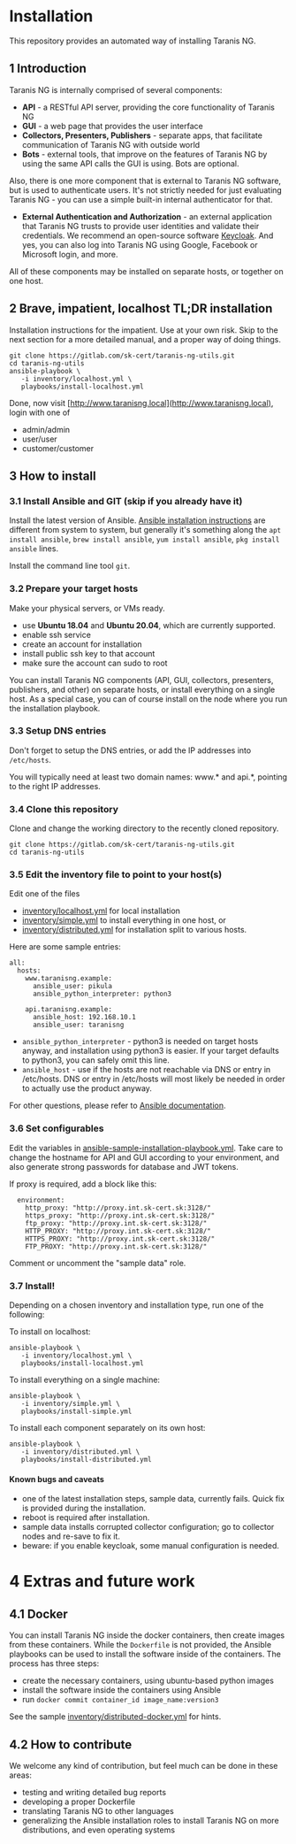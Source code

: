 # Installation

This repository provides an automated way of installing Taranis NG.

## 1 Introduction

Taranis NG is internally comprised of several components:

- **API** - a RESTful API server, providing the core functionality of Taranis NG
- **GUI** - a web page that provides the user interface
- **Collectors, Presenters, Publishers** - separate apps, that facilitate communication of Taranis NG with outside world
- **Bots** - external tools, that improve on the features of Taranis NG by using the same API calls the GUI is using. Bots are optional.

Also, there is one more component that is external to Taranis NG software, but is used to authenticate users. It's not strictly needed for just evaluating Taranis NG - you can use a simple built-in internal authenticator for that.

- **External Authentication and Authorization** - an external application that Taranis NG trusts to provide user identities and validate their credentials. We recommend an open-source software [Keycloak](https://www.keycloak.org/). And yes, you can also log into Taranis NG using Google, Facebook or Microsoft login, and more.

All of these components may be installed on separate hosts, or together on one host.


## 2 Brave, impatient, localhost TL;DR installation

Installation instructions for the impatient. Use at your own risk. Skip to the next section for a more detailed manual, and a proper way of doing things.

```
git clone https://gitlab.com/sk-cert/taranis-ng-utils.git
cd taranis-ng-utils
ansible-playbook \
   -i inventory/localhost.yml \
   playbooks/install-localhost.yml
```

Done, now visit [http://www.taranisng.local](http://www.taranisng.local), login with one of

- admin/admin
- user/user
- customer/customer

## 3 How to install

### 3.1 Install Ansible and GIT (skip if you already have it)

Install the latest version of Ansible. [Ansible installation instructions](https://docs.ansible.com/ansible/latest/installation_guide/intro_installation.html) are different from system to system, but generally it's something along the `apt install ansible`, `brew install ansible`, `yum install ansible`, `pkg install ansible` lines.

Install the command line tool `git`.

### 3.2 Prepare your target hosts

Make your physical servers, or VMs ready.

- use **Ubuntu 18.04** and **Ubuntu 20.04**, which are currently supported.
- enable ssh service
- create an account for installation
- install public ssh key to that account
- make sure the account can sudo to root

You can install Taranis NG components (API, GUI, collectors, presenters, publishers, and other) on separate hosts, or install everything on a single host. As a special case, you can of course install on the node where you run the installation playbook.

### 3.3 Setup DNS entries

Don't forget to setup the DNS entries, or add the IP addresses into `/etc/hosts`.

You will typically need at least two domain names: www.* and api.*, pointing to the right IP addresses.

### 3.4 Clone this repository

Clone and change the working directory to the recently cloned repository.

```
git clone https://gitlab.com/sk-cert/taranis-ng-utils.git
cd taranis-ng-utils
```

### 3.5 Edit the inventory file to point to your host(s)

Edit one of the files

  - [inventory/localhost.yml](inventory/localhost.yml) for local installation
  - [inventory/simple.yml](inventory/simple.yml) to install everything in one host, or
  - [inventory/distributed.yml](inventory/distributed.yml) for installation split to various hosts.

Here are some sample entries:

```
all:
  hosts:
    www.taranisng.example:
      ansible_user: pikula
      ansible_python_interpreter: python3

    api.taranisng.example:
      ansible_host: 192.168.10.1
      ansible_user: taranisng
```

- `ansible_python_interpreter` - python3 is needed on target hosts anyway, and installation using python3 is easier. If your target defaults to python3, you can safely omit this line.
- `ansible_host` - use if the hosts are not reachable via DNS or entry in /etc/hosts. DNS or entry in /etc/hosts will most likely be needed in order to actually use the product anyway.

For other questions, please refer to [Ansible documentation](https://docs.ansible.com/).

### 3.6 Set configurables

Edit the variables in [ansible-sample-installation-playbook.yml](ansible-sample-installation-playbook.yml). Take care to change the hostname for API and GUI according to your environment, and also generate strong passwords for database and JWT tokens.

If proxy is required, add a block like this:

```
  environment:
    http_proxy: "http://proxy.int.sk-cert.sk:3128/"
    https_proxy: "http://proxy.int.sk-cert.sk:3128/"
    ftp_proxy: "http://proxy.int.sk-cert.sk:3128/"
    HTTP_PROXY: "http://proxy.int.sk-cert.sk:3128/"
    HTTPS_PROXY: "http://proxy.int.sk-cert.sk:3128/"
    FTP_PROXY: "http://proxy.int.sk-cert.sk:3128/"
```

Comment or uncomment the "sample data" role.

### 3.7 Install!

Depending on a chosen inventory and installation type, run one of the following:

To install on localhost:

```
ansible-playbook \
   -i inventory/localhost.yml \
   playbooks/install-localhost.yml
```

To install everything on a single machine:

```
ansible-playbook \
   -i inventory/simple.yml \
   playbooks/install-simple.yml
```

To install each component separately on its own host:

```
ansible-playbook \
   -i inventory/distributed.yml \
   playbooks/install-distributed.yml
```

#### Known bugs and caveats

- one of the latest installation steps, sample data, currently fails. Quick fix is provided during the installation.
- reboot is required after installation.
- sample data installs corrupted collector configuration; go to collector nodes and re-save to fix it.
- beware: if you enable keycloak, some manual configuration is needed.

# 4 Extras and future work

## 4.1 Docker

You can install Taranis NG inside the docker containers, then create images from these containers. While the `Dockerfile` is not provided, the Ansible playbooks can be used to install the software inside of the containers. The process has three steps:

- create the necessary containers, using ubuntu-based python images
- install the software inside the containers using Ansible
- run `docker commit container_id image_name:version3`

See the sample [inventory/distributed-docker.yml](inventory/distributed-docker.yml) for hints.

## 4.2 How to contribute

We welcome any kind of contribution, but feel much can be done in these areas:

- testing and writing detailed bug reports
- developing a proper Dockerfile
- translating Taranis NG to other languages
- generalizing the Ansible installation roles to install Taranis NG on more distributions, and even operating systems